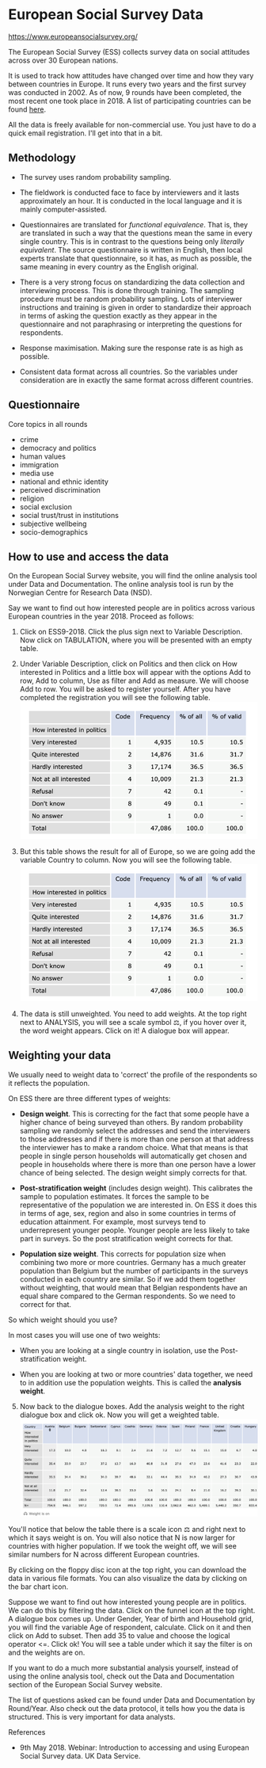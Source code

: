 # European Social Survey Data

<https://www.europeansocialsurvey.org/>

The European Social Survey (ESS) collects survey data on social attitudes across over
30 European nations.

It is used to track how attitudes have changed over time and how they vary between countries in Europe. It runs every two years and the first survey was conducted in 2002. As of now, 9 rounds have been completed, the most recent one took place in 2018.
A list of participating countries can be found [here](https://www.europeansocialsurvey.org/about/participating_countries.html).

All the data is freely available for non-commercial use. You just have to do a quick email registration. I'll get into that in a bit.

## Methodology

- The survey uses random probability sampling. 

- The fieldwork is conducted face to face by interviewers and it lasts approximately an hour. It is conducted in the local language and it is mainly computer-assisted.

- Questionnaires are translated for *functional equivalence*. That is, they are translated in such a way that the questions mean the same in every single country. This is in contrast to the questions being only *literally equivalent*. The source questionnaire is written in English, then local experts translate that questionnaire, so it has, as much as possible, the same meaning in every country as the English original.

- There is a very strong focus on standardizing the data collection and interviewing process. This is done through training. The sampling procedure must be random probability sampling. Lots of interviewer instructions and training is given in order to standardize their approach in terms of asking the question exactly as they appear in the questionnaire and not paraphrasing or interpreting the questions for respondents. 

- Response maximisation. Making sure the response rate is as high as possible.

- Consistent data format across all countries. So the variables under consideration are in exactly the same format across different countries.


## Questionnaire

Core topics in all rounds

- crime
- democracy and politics
- human values
- immigration
- media use
- national and ethnic identity
- perceived discrimination
- religion
- social exclusion
- social trust/trust in institutions
- subjective wellbeing
- socio-demographics

## How to use and access the data

On the European Social Survey website, you will find the online analysis tool under Data and Documentation. The online analysis tool is run by the Norwegian Centre for Research Data (NSD). 

Say we want to find out how interested people are in politics across various European countries in the year 2018. Proceed as follows:

1. Click on ESS9-2018. Click the plus sign next to Variable Description. Now click on TABULATION, where you will be presented with an empty table.

2. Under Variable Description, click on Politics and then click on How interested in Politics and a little box will appear with the options Add to row, Add to column, Use as filter and Add as measure. We will choose Add to row. You will be asked to register yourself. After you have completed the registration you will see the following table. ![](ESS_screenshot_1.png)

3. But this table shows the result for all of Europe, so we are going add the variable Country to 
column. Now you will see the following table. ![](ESS_screenshot_1.png)

4. The data is still unweighted. You need to add weights. At the top right next to ANALYSIS, you will see a scale symbol ⚖️, if you hover over it, the word weight appears. Click on it! A dialogue box will appear.

## Weighting your data

We usually need to weight data to 'correct' the profile of the respondents so it reflects the population.

On ESS there are three different types of weights:

- **Design weight**. This is correcting for the fact that some people have a higher chance of being surveyed than others. By random probability sampling we randomly select the addresses and send the interviewers to those addresses and if there is more than one person at that address the interviewer has to make a random choice. What that means is that people in single person households will automatically get chosen and people in households where there is more than one person have a lower chance of being selected. The design weight simply corrects for that.

- **Post-stratification weight** (includes design weight). This calibrates the sample to population estimates. It forces the sample to be representative of the population we are interested in. On ESS it does this in terms of age, sex, region and also in some countries in terms of education attainment. For example, most surveys tend to underrepresent younger people. Younger people are less likely to take part in surveys. So the post stratification weight corrects for that.

- **Population size weight**. This corrects for population size when combining two more or more countries. Germany has a much greater population than Belgium but the number of participants in the surveys conducted in each country are similar. So if we add them together without weighting, that would mean that Belgian respondents have an equal share compared to the German respondents. So we need to correct for that.

So which weight should you use?

In most cases you will use one of two weights:

- When you are looking at a single country in isolation, use the Post-stratification weight.

- When you are looking at two or more countries' data together, we need to in addition use the population weights. This is called the **analysis weight**. 

5. Now back to the dialogue boxes. Add the analysis weight to the right dialogue box and click ok. Now you will get a weighted table. ![](ESS_screenshot_3.png)

You'll notice that below the table there is a scale icon ⚖️ and right next to which it says weight is on. You will also notice that N is now larger for countries with higher population. If we took the weight off, we will see similar numbers for N across different European countries.

By clicking on the floppy disc icon at the top right, you can download the data in various file formats. You can also visualize the data by clicking on the bar chart icon.

Suppose we want to find out how interested young people are in politics. We can do this by filtering the data. Click on the funnel icon at the top right. A dialogue box comes up. Under Gender, Year of birth and Household grid, you will find the variable Age of respondent, calculate. Click on it and then click on Add to subset. Then add 35 to value and choose the logical operator <=. Click ok! You will see a table under which it say the filter is on and the weights are on.

If you want to do a much more substantial analysis yourself, instead of using the online analysis tool, check out the Data and Documentation section of the European Social Survey website.

The list of questions asked can be found under Data and Documentation by Round/Year. Also check out the data protocol, it tells how you the data is structured. This is very important for data analysts.

References

- 9th May 2018. Webinar: Introduction to accessing and using European Social Survey data. UK Data Service. 












